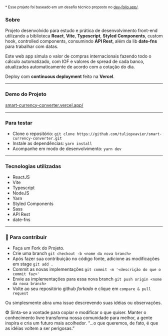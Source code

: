 <sub>* Esse projeto foi baseado em um desafio técnico proposto no <a href="https://dev-folio.app/" target="_blank">dev-folio.app/</a>.</sub>

### Sobre
Projeto desenvolvido para estudo e prática de desenvolvimento front-end utilizando a biblioteca **React**, **Vite**, **Typescript**, **Styled Components**, custom hook, controlled components, consumindo **API Rest**, além da lib **date-fns** para trabalhar com datas.

Este web app simula o valor de compras internacionais fazendo todo o cálculo automatizado, com IOF e valores de spread de cada banco, atualizados automaticamente de acordo com a cotação do dia.

Deploy com **continuous deployment** feito na **Vercel**.

<hr>

### Demo do Projeto
<a href="https://smart-currency-converter.vercel.app/" target="_blank">smart-currency-converter.vercel.app/</a>

<hr>

### Para testar
- Clone o repositório: ```git clone https://github.com/tuliopxavier/smart-currency-converter.git```
- Instale as dependências: ```yarn install```
- Acompanhe em modo de desenvolvimento: ```yarn dev```

<hr>

### Tecnologias utilizadas
- ReactJS
- Vite
- Typescript
- NodeJS
- Yarn
- Styled Components
- Sass
- API Rest
- date-fns

<hr>

### 🤝 Para contribuir

- Faça um Fork do Projeto.
- Crie uma branch ```git checkout -b <nome da nova branch>```
- Após fazer sua contribuição no código fonte, adicione as modificações em stage ```git add .```
- Commit as novas implementações ```git commit -m '<descrição do que o commit faz>'```
- Envie as implementações para essa nova branch ```git push origin <nome da nova branch>```
- Volte ao seu repositório github *forkado* e clique em ```compare & pull request```

Ou simplesmente abra uma issue descrevendo suas idéias ou observações.

&#127279; Sinta-se a vontade para copiar e modificar o que quiser. Manter o conhecimento livre transforma nossa comunidade para melhor, a gente inspira e cria um futuro mais acolhedor. “...o que queremos, de fato, é que as idéias voltem a ser perigosas.”
